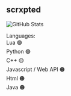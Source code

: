 ## scrxpted

![GitHub Stats](https://github-readme-stats.vercel.app/api?username=supercellgamer&theme=dark&hide=prs,issues&show_icons=true)

Languages:<br>
Lua 🟢<br>
Python 🟢<br>
C++ 🟡<br>
Javascript / Web API 🟠<br>
Html 🟠<br>
Java 🟠<br>
